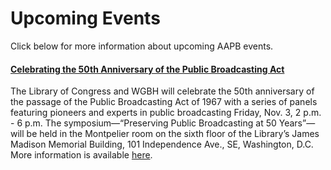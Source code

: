 # Upcoming Events

Click below for more information about upcoming AAPB events.

#### [Celebrating the 50th Anniversary of the Public Broadcasting Act](/events/pba-celebration)
The Library of Congress and WGBH will celebrate the 50th anniversary of the passage of the Public Broadcasting Act of 1967 with a series of panels featuring pioneers and experts in public broadcasting Friday, Nov. 3, 2 p.m. - 6 p.m.  The symposium—“Preserving Public Broadcasting at 50 Years”—will be held in the Montpelier room on the sixth floor of the Library’s James Madison Memorial Building, 101 Independence Ave., SE, Washington, D.C. More information is available [here](/events/pba-celebration).

